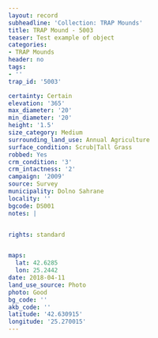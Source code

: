 ```yaml
---
layout: record
subheadline: 'Collection: TRAP Mounds'
title: TRAP Mound - 5003
teaser: Test example of object
categories:
- TRAP Mounds
header: no
tags:
- ''
trap_id: '5003'

certainty: Certain
elevation: '365'
max_diameter: '20'
min_diameter: '20'
height: '1.5'
size_category: Medium
surrounding_land_use: Annual Agriculture
surface_condition: Scrub|Tall Grass
robbed: Yes
crm_condition: '3'
crm_intactness: '2'
campaign: '2009'
source: Survey
municipality: Dolno Sahrane
locality: ''
bgcode: DS001
notes: |


rights: standard


maps:
  lat: 42.6285
  lon: 25.2442
date: 2018-04-11
land_use_source: Photo
photo: Good
bg_code: ''
akb_code: ''
latitude: '42.630915'
longitude: '25.270015'
---
```

